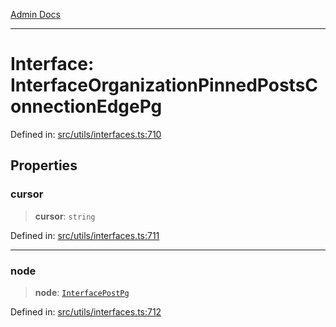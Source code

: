[Admin Docs](/)

***

# Interface: InterfaceOrganizationPinnedPostsConnectionEdgePg

Defined in: [src/utils/interfaces.ts:710](https://github.com/PalisadoesFoundation/talawa-admin/blob/main/src/utils/interfaces.ts#L710)

## Properties

### cursor

> **cursor**: `string`

Defined in: [src/utils/interfaces.ts:711](https://github.com/PalisadoesFoundation/talawa-admin/blob/main/src/utils/interfaces.ts#L711)

***

### node

> **node**: [`InterfacePostPg`](InterfacePostPg.md)

Defined in: [src/utils/interfaces.ts:712](https://github.com/PalisadoesFoundation/talawa-admin/blob/main/src/utils/interfaces.ts#L712)
